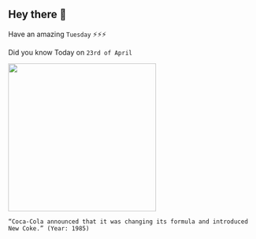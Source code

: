 ## Hey there 👋
Have an amazing `Tuesday` ⚡⚡⚡

Did you know Today on `23rd of April`
 
 [<img src="https://www.coca-colacompany.com/content/dam/journey/us/en/articles/new-coke-ad-great-new-taste.jpg" width="300" />](https://en.wikipedia.org/wiki/New_Coke) 
 ```
“Coca-Cola announced that it was changing its formula and introduced New Coke.” (Year: 1985)
```
